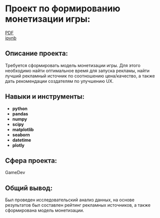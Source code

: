 # Проект по формированию монетизации игры:

[PDF](https://github.com/aq2003/Portfolio/blob/main/Gold%20Recovery/P9_Portfolio.html)     
[ipynb](https://github.com/VsevolodKislukhin/Portfolio/blob/main/Project%201(Monetization)/Project%201.ipynb)

## Описание проекта:

Требуется сформировать модель монетизации игры. Для этого необходимо найти оптимальное время для запуска рекламы,
найти лучший рекламный источник по соотношению цена/качество, а также дать рекомендации создателям по улучшению UX.



## Навыки и инструменты:

- **python**
- **pandas**
- **numpy**
- **scipy**
- **matplotlib**
- **seaborn**
- **datetime**
- **plotly**

## Сфера проекта:

GameDev

## Общий вывод:
Был проведен исследовательский анализ данных, на основе результатов был составлен рейтинг рекламных источников, а также сформирована модель монетизации.
